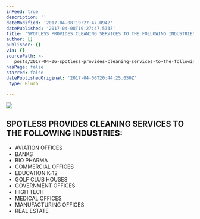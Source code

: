 ```yaml
---
inFeed: true
description: ''
dateModified: '2017-04-08T19:27:47.094Z'
datePublished: '2017-04-08T19:27:47.533Z'
title: 'SPOTLESS PROVIDES CLEANING SERVICES TO THE FOLLOWING INDUSTRIES:'
author: []
publisher: {}
via: {}
sourcePath: >-
  _posts/2017-04-06-spotless-provides-cleaning-services-to-the-following-industr.md
hasPage: false
starred: false
datePublishedOriginal: '2017-04-06T20:44:25.050Z'
_type: Blurb

---
```

![](https://the-grid-user-content.s3-us-west-2.amazonaws.com/f0005edd-b026-4390-92f5-da17b93d8c2d.png)

## SPOTLESS PROVIDES CLEANING SERVICES TO THE FOLLOWING INDUSTRIES:

* AVIATION OFFICES
* BANKS
* BIO PHARMA
* COMMERCIAL OFFICES
* EDUCATION K-12
* GOLF CLUB HOUSES
* GOVERNMENT OFFICES
* HIGH TECH
* MEDICAL OFFICES
* MANUFACTURING OFFICES
* REAL ESTATE